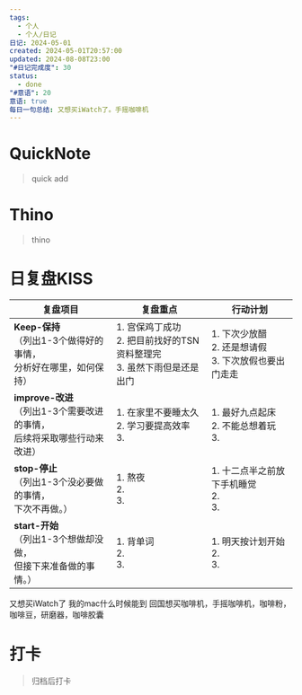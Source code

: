```yaml
---
tags:
  - 个人
  - 个人/日记
日记: 2024-05-01
created: 2024-05-01T20:57:00
updated: 2024-08-08T23:00
"#日记完成度": 30
status:
  - done
"#意语": 20
意语: true
每日一句总结: 又想买iWatch了。手摇咖啡机
---
```

# QuickNote
> quick add

# Thino
> thino

# 日复盘KISS
| **复盘项目**                                             | **复盘重点**                                         | **行动计划**                               |
| ---------------------------------------------------- | ------------------------------------------------ | -------------------------------------- |
| **Keep-保持**<br>（列出1-3个做得好的事情，<br>   分析好在哪里，如何保持）     | 1.  宫保鸡丁成功<br>2. 把目前找好的TSN资料整理完<br>3. 虽然下雨但是还是出门 | 1.  下次少放醋<br>2. 还是想请假<br>3. 下次放假也要出门走走 |
| **improve-改进**<br>（列出1-3个需要改进的事情，<br>  后续将采取哪些行动来改进） | 1.  在家里不要睡太久<br>2. 学习要提高效率<br>3.                 | 1.  最好九点起床<br>2. 不能总想着玩<br>3.          |
| **stop-停止**<br>（列出1-3个没必要做的事情，<br>下次不再做。）            | 1.  熬夜<br>2. <br>3.                              | 1.  十二点半之前放下手机睡觉<br>2. <br>3.          |
| **start-开始**<br>（列出1-3个想做却没做，<br>但接下来准备做的事情。）        | 1.  背单词<br>2. <br>3.                             | 1.  明天按计划开始<br>2. <br>3.               |
又想买iWatch了
我的mac什么时候能到
回国想买咖啡机，手摇咖啡机，咖啡粉，咖啡豆，研磨器，咖啡胶囊
# 打卡
> 归档后打卡


